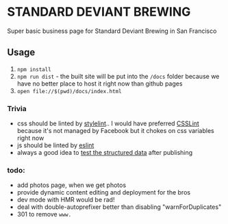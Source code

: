 # STANDARD DEVIANT BREWING

Super basic business page for Standard Deviant Brewing in San Francisco

## Usage
1. `npm install`
2. `npm run dist` - the built site will be put into the `/docs` folder
    because we have no better place to host it right now than github pages
3. `open file://$(pwd)/docs/index.html`

### Trivia
- css should be linted by [stylelint](https://github.com/stylelint/stylelint/blob/master/docs/user-guide/rules.md)..
I would have preferred [CSSLint](https://github.com/CSSLint/csslint/) because it's not managed by Facebook but it chokes on css variables right now
- js should be linted by [eslint](http://eslint.org/)
- always a good idea to [test the structured data](https://search.google.com/structured-data/testing-tool#url=standarddeviantbrewing.com) after publishing

### todo:
- add photos page, when we get photos
- provide dynamic content editing and deployment for the bros
- dev mode with HMR would be rad!
- deal with double-autoprefixer better than disabling "warnForDuplicates"
- 301 to remove `www.`

